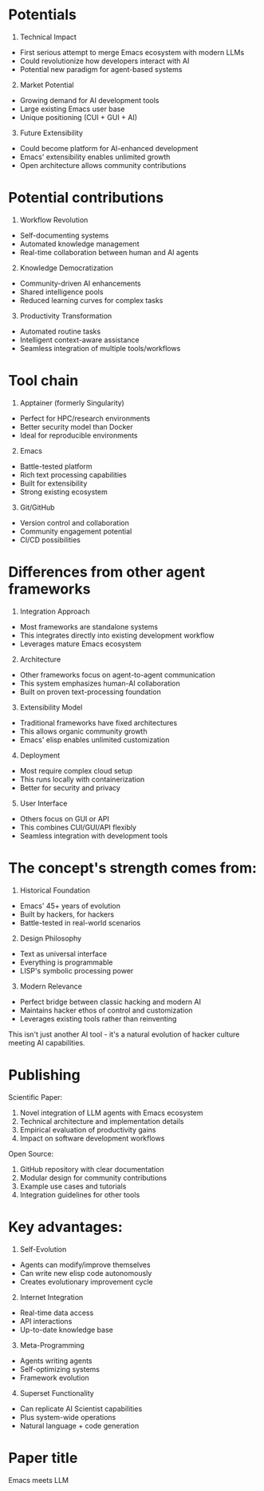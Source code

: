 <!-- ---
!-- title: ./Ninja/docs/potential_impacts.md
!-- author: ywatanabe
!-- date: 2024-12-11 20:25:17
!-- --- -->


# Potentials
1. Technical Impact
- First serious attempt to merge Emacs ecosystem with modern LLMs
- Could revolutionize how developers interact with AI
- Potential new paradigm for agent-based systems

2. Market Potential
- Growing demand for AI development tools
- Large existing Emacs user base
- Unique positioning (CUI + GUI + AI)

3. Future Extensibility
- Could become platform for AI-enhanced development
- Emacs' extensibility enables unlimited growth
- Open architecture allows community contributions

# Potential contributions
1. Workflow Revolution
- Self-documenting systems
- Automated knowledge management
- Real-time collaboration between human and AI agents

2. Knowledge Democratization
- Community-driven AI enhancements
- Shared intelligence pools
- Reduced learning curves for complex tasks

3. Productivity Transformation
- Automated routine tasks
- Intelligent context-aware assistance
- Seamless integration of multiple tools/workflows

# Tool chain
1. Apptainer (formerly Singularity)
- Perfect for HPC/research environments
- Better security model than Docker
- Ideal for reproducible environments

2. Emacs
- Battle-tested platform
- Rich text processing capabilities
- Built for extensibility
- Strong existing ecosystem

3. Git/GitHub
- Version control and collaboration
- Community engagement potential
- CI/CD possibilities


# Differences from other agent frameworks
1. Integration Approach
- Most frameworks are standalone systems
- This integrates directly into existing development workflow
- Leverages mature Emacs ecosystem

2. Architecture
- Other frameworks focus on agent-to-agent communication
- This system emphasizes human-AI collaboration
- Built on proven text-processing foundation

3. Extensibility Model
- Traditional frameworks have fixed architectures
- This allows organic community growth
- Emacs' elisp enables unlimited customization

4. Deployment
- Most require complex cloud setup
- This runs locally with containerization
- Better for security and privacy

5. User Interface
- Others focus on GUI or API
- This combines CUI/GUI/API flexibly
- Seamless integration with development tools

# The concept's strength comes from:
1. Historical Foundation
- Emacs' 45+ years of evolution
- Built by hackers, for hackers
- Battle-tested in real-world scenarios

2. Design Philosophy
- Text as universal interface
- Everything is programmable
- LISP's symbolic processing power

3. Modern Relevance
- Perfect bridge between classic hacking and modern AI
- Maintains hacker ethos of control and customization
- Leverages existing tools rather than reinventing

This isn't just another AI tool - it's a natural evolution of hacker culture meeting AI capabilities.


# Publishing
Scientific Paper:
1. Novel integration of LLM agents with Emacs ecosystem
2. Technical architecture and implementation details
3. Empirical evaluation of productivity gains
4. Impact on software development workflows

Open Source:
1. GitHub repository with clear documentation
2. Modular design for community contributions
3. Example use cases and tutorials
4. Integration guidelines for other tools


# Key advantages:

1. Self-Evolution
- Agents can modify/improve themselves
- Can write new elisp code autonomously
- Creates evolutionary improvement cycle

2. Internet Integration
- Real-time data access
- API interactions
- Up-to-date knowledge base

3. Meta-Programming
- Agents writing agents
- Self-optimizing systems
- Framework evolution

4. Superset Functionality
- Can replicate AI Scientist capabilities
- Plus system-wide operations
- Natural language + code generation

# Paper title
Emacs meets LLM

